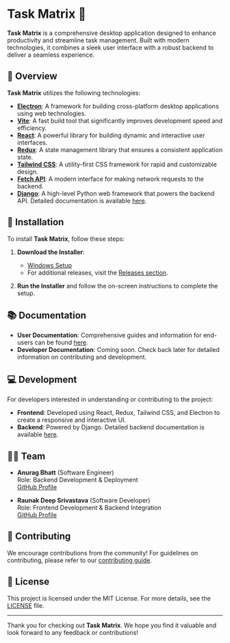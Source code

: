 # Task Matrix 🚀

**Task Matrix** is a comprehensive desktop application designed to enhance productivity and streamline task management. Built with modern technologies, it combines a sleek user interface with a robust backend to deliver a seamless experience.

## 🎯 Overview

**Task Matrix** utilizes the following technologies:

- **[Electron](https://www.electronjs.org/)**: A framework for building cross-platform desktop applications using web technologies.
- **[Vite](https://vitejs.dev/)**: A fast build tool that significantly improves development speed and efficiency.
- **[React](https://reactjs.org/)**: A powerful library for building dynamic and interactive user interfaces.
- **[Redux](https://redux.js.org/)**: A state management library that ensures a consistent application state.
- **[Tailwind CSS](https://tailwindcss.com/)**: A utility-first CSS framework for rapid and customizable design.
- **[Fetch API](https://developer.mozilla.org/en-US/docs/Web/API/Fetch_API)**: A modern interface for making network requests to the backend.
- **[Django](https://www.djangoproject.com/)**: A high-level Python web framework that powers the backend API. Detailed documentation is available [here](https://github.com/anuragbhatt1805/ProjHub).

## 🔧 Installation

To install **Task Matrix**, follow these steps:

1. **Download the Installer**:
   - [Windows Setup](https://github.com/raunak234362/Task-Matrix/releases/download/v1.0.0/taskmatrix-setup.exe)
   - For additional releases, visit the [Releases section](https://github.com/raunak234362/Task-Matrix/releases/tag/v1.0.0).

2. **Run the Installer** and follow the on-screen instructions to complete the setup.

## 📚 Documentation

- **User Documentation**: Comprehensive guides and information for end-users can be found [here](https://whiteboardtec.notion.site/Task-Matrix-f04a5072de474987ace779df2d6c2291).
- **Developer Documentation**: Coming soon. Check back later for detailed information on contributing and development.

## 💻 Development

For developers interested in understanding or contributing to the project:

- **Frontend**: Developed using React, Redux, Tailwind CSS, and Electron to create a responsive and interactive UI.
- **Backend**: Powered by Django. Detailed backend documentation is available [here](https://github.com/anuragbhatt1805/ProjHub).

## 👨‍💻 Team

- **Anurag Bhatt** (Software Engineer)  
  Role: Backend Development & Deployment  
  [GitHub Profile](https://github.com/anuragbhatt1805)

- **Raunak Deep Srivastava** (Software Developer)  
  Role: Frontend Development & Backend Integration  
  [GitHub Profile](https://github.com/raunak234362)

## 🤝 Contributing

We encourage contributions from the community! For guidelines on contributing, please refer to our [contributing guide](CONTRIBUTING.md).

## 📜 License

This project is licensed under the MIT License. For more details, see the [LICENSE](LICENSE) file.

---

Thank you for checking out **Task Matrix**. We hope you find it valuable and look forward to any feedback or contributions!
